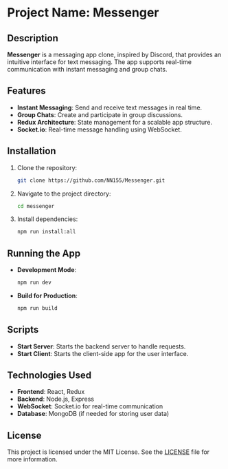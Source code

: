# Project Name: Messenger

## Description
**Messenger** is a messaging app clone, inspired by Discord, that provides an intuitive interface for text messaging. The app supports real-time communication with instant messaging and group chats.

## Features
- **Instant Messaging**: Send and receive text messages in real time.
- **Group Chats**: Create and participate in group discussions.
- **Redux Architecture**: State management for a scalable app structure.
- **Socket.io**: Real-time message handling using WebSocket.

## Installation
1. Clone the repository:
    ```bash
    git clone https://github.com/NN155/Messenger.git
    ```
2. Navigate to the project directory:
    ```bash
    cd messenger
    ```
3. Install dependencies:
    ```bash
    npm run install:all
    ```

## Running the App
- **Development Mode**:
    ```bash
    npm run dev
    ```
- **Build for Production**:
    ```bash
    npm run build
    ```

## Scripts
- **Start Server**: Starts the backend server to handle requests.
- **Start Client**: Starts the client-side app for the user interface.

## Technologies Used
- **Frontend**: React, Redux
- **Backend**: Node.js, Express
- **WebSocket**: Socket.io for real-time communication
- **Database**: MongoDB (if needed for storing user data)

## License
This project is licensed under the MIT License. See the [LICENSE](LICENSE) file for more information.
